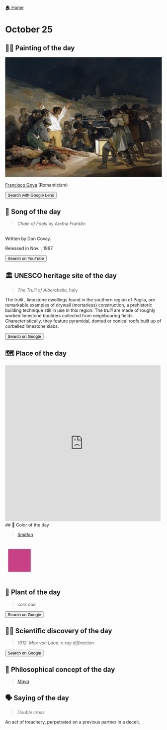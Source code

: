 
[🏠 Home](../../index.md)

# October 25

## 🧑‍🎨 Painting of the day

<img width="600" src="../img/Francisco_Goya_4.jpg">

[Francisco Goya](http://en.wikipedia.org/wiki/Francisco_Goya) (Romanticism)

<button class="btn btn-success"
onclick=" window.open('https://lens.google.com/uploadbyurl?url=https://iretes.github.io/one-a-day/data/img/Francisco_Goya_4.jpg','_blank')">
Search with Google Lens
</button>

## 🎼 Song of the day

> *Chain of Fools*
by Aretha Franklin

<br />Written by Don Covay.

Released in Nov. , 1967.

<button class="btn btn-success"
onclick=" window.open('http://www.youtube.com/search?q=Chain of Fools by Aretha Franklin','_blank')">
Search on YouTube
</button>

## 🏛️ UNESCO heritage site of the day

> *The <I>Trulli</I> of Alberobello*, Italy

<p>The <em>trulli</em> , limestone dwellings found in the southern region of Puglia, are remarkable examples of drywall (mortarless) construction, a prehistoric building technique still in use in this region. The <em>trulli</em> are made of roughly worked limestone boulders collected from neighbouring fields. Characteristically, they feature pyramidal, domed or conical roofs built up of corbelled limestone slabs.</p>

<button class="btn btn-success"
onclick=" window.open('http://www.google.com/search?q=The <I>Trulli</I> of Alberobello','_blank')">
Search on Google
</button>

## 🗺️ Place of the day

<iframe
src="https://www.mapcrunch.com"
name="mapcrunch"
width="500"
height="500"
allowTransparency="true"
scrolling="no"
frameborder="0"
>
</iframe>
## 🎨 Color of the day

> *[Smitten](https://en.wikipedia.org/wiki/Red-violet#Smitten)*

<div style="color:#C84186; font-size: 100px;">&#9632;</div>

## 🌿 Plant of the day

> *cork oak*

<button class="btn btn-success"
onclick=" window.open('http://www.google.com/search?q=cork oak','_blank')">
Search on Google
</button>

## 🧑‍🔬 Scientific discovery of the day

> *1912: Max von Laue: x-ray diffraction*

<button class="btn btn-success"
onclick=" window.open('http://www.google.com/search?q=1912: Max von Laue: x-ray diffraction','_blank')"> 
Search on Google
</button>

## 💭 Philosophical concept of the day

> *[Maya](https://en.wikipedia.org/wiki/Maya_(illusion))*

## 🗣️ Saying of the day

> *Double cross*

An act of treachery, perpetrated on a previous partner in a deceit.

